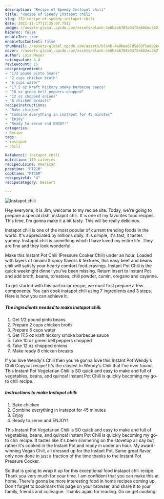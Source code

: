 ```yaml
---
description: "Recipe of Speedy Instapot chili"
title: "Recipe of Speedy Instapot chili"
slug: 252-recipe-of-speedy-instapot-chili
date: 2021-11-17T13:35:07.751Z
image: //assets-global.cpcdn.com/assets/blank-4e0bea6785e03f5e602ec562f230caae08da540cada707380b4fe1bbebba43da.png
hideToc: false
enableToc: true
enableTocContent: false
thumbnail: //assets-global.cpcdn.com/assets/blank-4e0bea6785e03f5e602ec562f230caae08da540cada707380b4fe1bbebba43da.png
cover: //assets-global.cpcdn.com/assets/blank-4e0bea6785e03f5e602ec562f230caae08da540cada707380b4fe1bbebba43da.png
author: Lois Meyer
ratingvalue: 4.4
reviewcount: 15
recipeingredient:
- "1/2 pound pinto beans"
- "2 cups chicken broth"
- "6 cups water"
- "17.5 oz kraft hickory smoke barbecue sauce"
- "10 oz green bell peppers chopped"
- "12 oz chopped onions"
- "8 chicken breasts"
recipeinstructions:
- "Bake chicken"
- "Combine everything in instapot for 45 minutes"
- "Enjoy"
- "Ready to serve and ENJOY!"
categories:
- Recipe
tags:
- instapot
- chili

katakunci: instapot chili 
nutrition: 119 calories
recipecuisine: American
preptime: "PT21M"
cooktime: "PT35M"
recipeyield: "4"
recipecategory: Dessert

---
```



![Instapot chili](//assets-global.cpcdn.com/assets/blank-4e0bea6785e03f5e602ec562f230caae08da540cada707380b4fe1bbebba43da.png)

Hey everyone, it is Jim, welcome to my recipe site. Today, we're going to prepare a special dish, instapot chili. It is one of my favorites food recipes. This time, I'm gonna make it a bit tasty. This will be really delicious.

Instapot chili is one of the most popular of current trending foods in the world. It's appreciated by millions daily. It is simple, it's fast, it tastes yummy. Instapot chili is something which I have loved my entire life. They are fine and they look wonderful.

Make this Instant Pot Chili (Pressure Cooker Chili) under an hour. Loaded with layers of umami & spicy flavors & textures, this easy beef and beans chili will satisfy your hearty comfort food cravings. Instant Pot Chili is the quick weeknight dinner you&#39;ve been missing. Return insert to Instant Pot and add broth, beans, tomatoes, chili powder, cumin, oregano and cayenne.


To get started with this particular recipe, we must first prepare a few components. You can cook instapot chili using 7 ingredients and 3 steps. Here is how you can achieve it.

<!--inarticleads1-->

##### The ingredients needed to make Instapot chili:

1. Get 1/2 pound pinto beans
1. Prepare 2 cups chicken broth
1. Prepare 6 cups water
1. Get 17.5 oz kraft hickory smoke barbecue sauce
1. Take 10 oz green bell peppers chopped
1. Take 12 oz chopped onions
1. Make ready 8 chicken breasts


If you love Wendy&#39;s Chili then you&#39;re gonna love this Instant Pot Wendy&#39;s Chili Copycat recipe! It&#39;s the closest to Wendy&#39;s Chili that I&#39;ve ever found. This Instant Pot Vegetarian Chili is SO quick and easy to make and full of vegetables, beans, and quinoa! Instant Pot Chili is quickly becoming my go-to chili recipe. 

<!--inarticleads2-->

##### Instructions to make Instapot chili:

1. Bake chicken
1. Combine everything in instapot for 45 minutes
1. Enjoy
1. Ready to serve and ENJOY!

This Instant Pot Vegetarian Chili is SO quick and easy to make and full of vegetables, beans, and quinoa! Instant Pot Chili is quickly becoming my go-to chili recipe. It tastes like it&#39;s been simmering on the stovetop all day but rather it&#39;s cooked in the Instant Pot and ready in under an hour. My award-winning Vegan Chili, all dressed up for the Instant Pot. Same great flavor, only now done in just a fraction of the time thanks to the Instant Pot Pressure Cooker. 

So that is going to wrap it up for this exceptional food instapot chili recipe. Thank you very much for your time. I am confident that you can make this at home. There's gonna be more interesting food in home recipes coming up. Don't forget to bookmark this page on your browser, and share it to your family, friends and colleague. Thanks again for reading. Go on get cooking!
